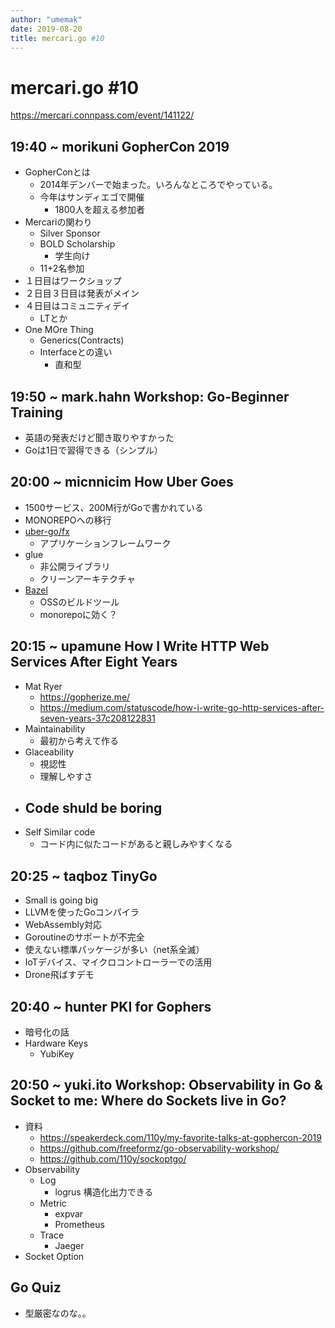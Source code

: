 ```yaml
---
author: "umemak"
date: 2019-08-20
title: mercari.go #10
---
```


# mercari.go #10
https://mercari.connpass.com/event/141122/

## 19:40 ~	morikuni	GopherCon 2019
* GopherConとは
  - 2014年デンバーで始まった。いろんなところでやっている。
  - 今年はサンディエゴで開催
    - 1800人を超える参加者
* Mercariの関わり
  - Silver Sponsor
  - BOLD Scholarship
    - 学生向け
  - 11+2名参加
* １日目はワークショップ
* ２日目３日目は発表がメイン
* ４日目はコミュニティデイ
  - LTとか
* One MOre Thing
  - Generics(Contracts)
  - Interfaceとの違い
    - 直和型

## 19:50 ~	mark.hahn	Workshop: Go-Beginner Training
* 英語の発表だけど聞き取りやすかった
* Goは1日で習得できる（シンプル）

## 20:00 ~	micnnicim	How Uber Goes
* 1500サービス、200M行がGoで書かれている
* MONOREPOへの移行
* [uber-go/fx](https://github.com/uber-go/fx)
  - アプリケーションフレームワーク
* glue
  - 非公開ライブラリ
  - クリーンアーキテクチャ
* [Bazel](https://bazel.build/)
  - OSSのビルドツール
  - monorepoに効く？

## 20:15 ~	upamune	How I Write HTTP Web Services After Eight Years
* Mat Ryer
  - https://gopherize.me/
  - https://medium.com/statuscode/how-i-write-go-http-services-after-seven-years-37c208122831
* Maintainability
  - 最初から考えて作る
* Glaceability
  - 視認性
  - 理解しやすさ
* Code shuld be boring
  - 
* Self Similar code
  - コード内に似たコードがあると親しみやすくなる

## 20:25 ~	taqboz	TinyGo
* Small is going big
* LLVMを使ったGoコンパイラ
* WebAssembly対応
* Goroutineのサポートが不完全
* 使えない標準パッケージが多い（net系全滅）
* IoTデバイス、マイクロコントローラーでの活用
* Drone飛ばすデモ

## 20:40 ~	hunter	PKI for Gophers
* 暗号化の話
* Hardware Keys
  - YubiKey

## 20:50 ~	yuki.ito	Workshop: Observability in Go & Socket to me: Where do Sockets live in Go? 
* 資料
  * https://speakerdeck.com/110y/my-favorite-talks-at-gophercon-2019
  * https://github.com/freeformz/go-observability-workshop/ 
  * https://github.com/110y/sockoptgo/
* Observability
  - Log
    - logrus 構造化出力できる
  - Metric
    - expvar
    - Prometheus
  - Trace
    - Jaeger
* Socket Option

## Go Quiz
* 型厳密なのな。。
